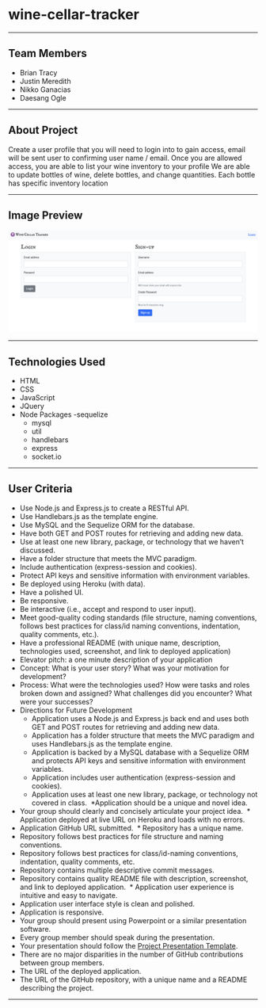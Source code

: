# wine-cellar-tracker
--------------------

## Team Members

- Brian Tracy
- Justin Meredith
- Nikko Ganacias
- Daesang Ogle

--------------------

## About Project 

Create a user profile that you will need to login into to gain access, email will be sent user to confirming user name / email.
Once you are allowed access, you are able to list your wine inventory to your profile
We are able to update bottles of wine, delete bottles, and change quantities.
Each bottle has specific inventory location

--------------------


## Image Preview

<img src = "./public/images/Login.png">

--------------------


## Technologies Used

* HTML
* CSS
* JavaScript
* JQuery
* Node Packages -sequelize
    - mysql
    - util
    - handlebars
    - express
    - socket.io

--------------------

## User Criteria

* Use Node.js and Express.js to create a RESTful API.
​
* Use Handlebars.js as the template engine.
​
* Use MySQL and the Sequelize ORM for the database.
​
* Have both GET and POST routes for retrieving and adding new data.
​
* Use at least one new library, package, or technology that we haven’t discussed.
​
* Have a folder structure that meets the MVC paradigm.
​
* Include authentication (express-session and cookies).
​
* Protect API keys and sensitive information with environment variables.
​
* Be deployed using Heroku (with data).
​
* Have a polished UI.
​
* Be responsive.
​
* Be interactive (i.e., accept and respond to user input).
​
* Meet good-quality coding standards (file structure, naming conventions, follows best practices for class/id naming conventions, indentation, quality comments, etc.).
​
* Have a professional README (with unique name, description, technologies used, screenshot, and link to deployed application)
​
* Elevator pitch: a one minute description of your application
​
* Concept: What is your user story? What was your motivation for development?
​
* Process: What were the technologies used? How were tasks and roles broken down and assigned? What challenges did you encounter? What were your successes?
​
* Directions for Future Development
​​
  * Application uses a Node.js and Express.js back end and uses both GET and POST routes for retrieving and adding new data.
​
  * Application has a folder structure that meets the MVC paradigm and uses Handlebars.js as the template engine.
​
  * Application is backed by a MySQL database with a Sequelize ORM and protects API keys and sensitive information with environment variables.
​
  * Application includes user authentication (express-session and cookies).
​
  * Application uses at least one new library, package, or technology not covered in class.
​
​*Application should be a unique and novel idea.
​
* Your group should clearly and concisely articulate your project idea.
​
​* Application deployed at live URL on Heroku and loads with no errors.
​
* Application GitHub URL submitted.
​
​* Repository has a unique name.
​
* Repository follows best practices for file structure and naming conventions.
​
* Repository follows best practices for class/id-naming conventions, indentation, quality comments, etc.
​
* Repository contains multiple descriptive commit messages.
​
* Repository contains quality README file with description, screenshot, and link to deployed application.
​
​* Application user experience is intuitive and easy to navigate.
​
* Application user interface style is clean and polished.
​
* Application is responsive.
​
* Your group should present using Powerpoint or a similar presentation software.
​
* Every group member should speak during the presentation.
​
* Your presentation should follow the [Project Presentation Template](https://docs.google.com/presentation/d/10QaO9KH8HtUXj__81ve0SZcpO5DbMbqqQr4iPpbwKks/edit?usp=sharing).
​
* There are no major disparities in the number of GitHub contributions between group members.
​
* The URL of the deployed application.
​
* The URL of the GitHub repository, with a unique name and a README describing the project.

--------------------
